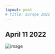 ```yaml
---
layout: post
# title: Europe 2022
---
```



April 11 2022
--------------------------------------------
![image](https://drive.google.com/file/d/1VgQzAfI7PabWPZE8p81Nkm1iulU5ZGTX/view?usp=sharing)